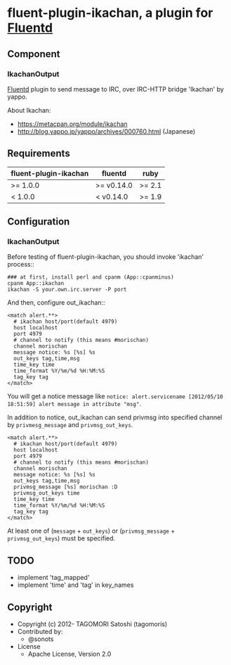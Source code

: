# fluent-plugin-ikachan, a plugin for [Fluentd](http://fluentd.org)

## Component

### IkachanOutput

[Fluentd](http://fluentd.org) plugin to send message to IRC, over IRC-HTTP bridge 'Ikachan' by yappo.

About Ikachan:
 * https://metacpan.org/module/ikachan
 * http://blog.yappo.jp/yappo/archives/000760.html (Japanese)

## Requirements

| fluent-plugin-ikachan | fluentd    | ruby   |
|-----------------------|------------|--------|
| >= 1.0.0              | >= v0.14.0 | >= 2.1 |
| <  1.0.0              | <  v0.14.0 | >= 1.9 |

## Configuration

### IkachanOutput

Before testing of fluent-plugin-ikachan, you should invoke 'ikachan' process::

    ### at first, install perl and cpanm (App::cpanminus)
    cpanm App::ikachan
    ikachan -S your.own.irc.server -P port

And then, configure out_ikachan::

    <match alert.**>
      # ikachan host/port(default 4979)
      host localhost
      port 4979
      # channel to notify (this means #morischan)
      channel morischan
      message notice: %s [%s] %s
      out_keys tag,time,msg
      time_key time
      time_format %Y/%m/%d %H:%M:%S
      tag_key tag
    </match>
    
You will get a notice message like `notice: alert.servicename [2012/05/10 18:51:59] alert message in attribute "msg"`.

In addition to notice, out_ikachan can send privmsg into specified channel by `privmesg_message` and `privmsg_out_keys`.

    <match alert.**>
      # ikachan host/port(default 4979)
      host localhost
      port 4979
      # channel to notify (this means #morischan)
      channel morischan
      message notice: %s [%s] %s
      out_keys tag,time,msg
      privmsg_message [%s] morischan :D
      privmsg_out_keys time
      time_key time
      time_format %Y/%m/%d %H:%M:%S
      tag_key tag
    </match>

At least one of (`message` + `out_keys`) or (`privmsg_message` + `privmsg_out_keys`) must be specified.

## TODO

* implement 'tag_mapped'
* implement 'time' and 'tag' in key_names

## Copyright

* Copyright (c) 2012- TAGOMORI Satoshi (tagomoris)
* Contributed by:
  * @sonots
* License
  * Apache License, Version 2.0
